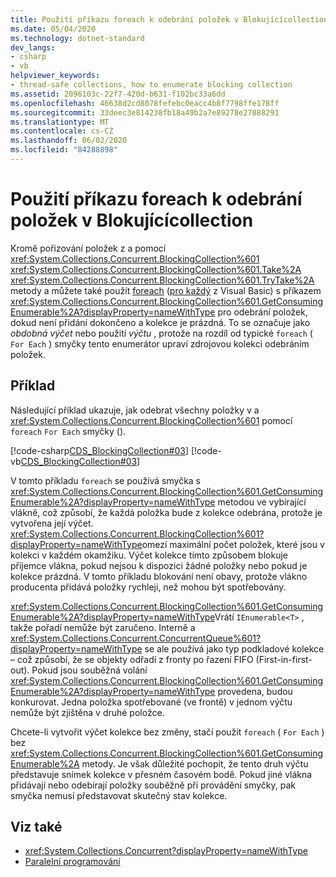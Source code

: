 ```yaml
---
title: Použití příkazu foreach k odebrání položek v Blokujícícollection
ms.date: 05/04/2020
ms.technology: dotnet-standard
dev_langs:
- csharp
- vb
helpviewer_keywords:
- thread-safe collections, how to enumerate blocking collection
ms.assetid: 2096103c-22f7-420d-b631-f102bc33a6dd
ms.openlocfilehash: 46638d2cd8078fefebc0eacc4b8f7798ffe178ff
ms.sourcegitcommit: 33deec3e814238fb18a49b2a7e89278e27888291
ms.translationtype: MT
ms.contentlocale: cs-CZ
ms.lasthandoff: 06/02/2020
ms.locfileid: "84288898"
---
```

# <a name="use-foreach-to-remove-items-in-a-blockingcollection"></a>Použití příkazu foreach k odebrání položek v Blokujícícollection

Kromě pořizování položek z a pomocí <xref:System.Collections.Concurrent.BlockingCollection%601> <xref:System.Collections.Concurrent.BlockingCollection%601.Take%2A> <xref:System.Collections.Concurrent.BlockingCollection%601.TryTake%2A> metody a můžete také použít [foreach](../../../csharp/language-reference/keywords/foreach-in.md) ([pro každý](../../../visual-basic/language-reference/statements/for-each-next-statement.md) z Visual Basic) s příkazem <xref:System.Collections.Concurrent.BlockingCollection%601.GetConsumingEnumerable%2A?displayProperty=nameWithType> pro odebrání položek, dokud není přidání dokončeno a kolekce je prázdná. To se označuje jako *obdobná výčet* nebo použití *výčtu* , protože na rozdíl od typické `foreach` ( `For Each` ) smyčky tento enumerátor upraví zdrojovou kolekci odebráním položek.

## <a name="example"></a>Příklad

Následující příklad ukazuje, jak odebrat všechny položky v a <xref:System.Collections.Concurrent.BlockingCollection%601> pomocí `foreach` `For Each` smyčky ().

[!code-csharp[CDS_BlockingCollection#03](../../../../samples/snippets/csharp/VS_Snippets_Misc/cds_blockingcollection/cs/example03.cs#03)]
[!code-vb[CDS_BlockingCollection#03](../../../../samples/snippets/visualbasic/VS_Snippets_Misc/cds_blockingcollection/vb/enumeratebc.vb#03)]

V tomto příkladu `foreach` se používá smyčka s <xref:System.Collections.Concurrent.BlockingCollection%601.GetConsumingEnumerable%2A?displayProperty=nameWithType> metodou ve vybírající vlákně, což způsobí, že každá položka bude z kolekce odebrána, protože je vytvořena její výčet. <xref:System.Collections.Concurrent.BlockingCollection%601?displayProperty=nameWithType>omezí maximální počet položek, které jsou v kolekci v každém okamžiku. Výčet kolekce tímto způsobem blokuje příjemce vlákna, pokud nejsou k dispozici žádné položky nebo pokud je kolekce prázdná. V tomto příkladu blokování není obavy, protože vlákno producenta přidává položky rychleji, než mohou být spotřebovány.

<xref:System.Collections.Concurrent.BlockingCollection%601.GetConsumingEnumerable%2A?displayProperty=nameWithType>Vrátí `IEnumerable<T>` , takže pořadí nemůže být zaručeno. Interně a <xref:System.Collections.Concurrent.ConcurrentQueue%601?displayProperty=nameWithType> se ale používá jako typ podkladové kolekce – což způsobí, že se objekty odřadí z fronty po řazení FIFO (First-in-first-out). Pokud jsou souběžná volání <xref:System.Collections.Concurrent.BlockingCollection%601.GetConsumingEnumerable%2A?displayProperty=nameWithType> provedena, budou konkurovat. Jedna položka spotřebované (ve frontě) v jednom výčtu nemůže být zjištěna v druhé položce.

Chcete-li vytvořit výčet kolekce bez změny, stačí použít `foreach` ( `For Each` ) bez <xref:System.Collections.Concurrent.BlockingCollection%601.GetConsumingEnumerable%2A> metody. Je však důležité pochopit, že tento druh výčtu představuje snímek kolekce v přesném časovém bodě. Pokud jiné vlákna přidávají nebo odebírají položky souběžně při provádění smyčky, pak smyčka nemusí představovat skutečný stav kolekce.

## <a name="see-also"></a>Viz také

- <xref:System.Collections.Concurrent?displayProperty=nameWithType>
- [Paralelní programování](../../parallel-programming/index.md)
